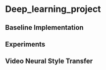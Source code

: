 # Deep_learning_project

## Baseline Implementation

## Experiments

## Video Neural Style Transfer
